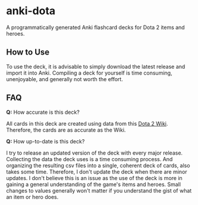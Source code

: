 # anki-dota
A programmatically generated Anki flashcard decks for Dota 2 items and heroes. 

## How to Use
To use the deck, it is advisable to simply download the latest release and import it into Anki. Compiling a deck for yourself is time consuming, unenjoyable, and
generally not worth the effort. 

## FAQ

**Q:** How accurate is this deck?

All cards in this deck are created using data from this [Dota 2 Wiki](https://dota2.fandom.com/wiki/Dota_2_Wiki). Therefore, the cards are as accurate as the Wiki.

**Q:** How up-to-date is this deck?

I try to release an updated version of the deck with every major release. Collecting the data the deck uses is a time consuming process. And organizing the resulting
csv files into a single, coherent deck of cards, also takes some time. Therefore, I don't update the deck when there are minor updates. I don't believe this is an issue 
as the use of the deck is more in gaining a general understanding of the game's items and heroes. Small changes to values generally won't matter if you understand the
gist of what an item or hero does.

